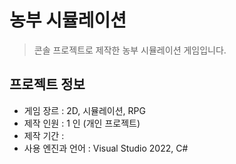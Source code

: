 # 농부 시뮬레이션
> 콘솔 프로젝트로 제작한 농부 시뮬레이션 게임입니다.

## 프로젝트 정보

- 게임 장르 : 2D, 시뮬레이션, RPG
- 제작 인원 : 1 인 (개인 프로젝트)
- 제작 기간 : 
- 사용 엔진과 언어 : Visual Studio 2022, C#